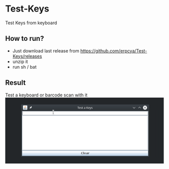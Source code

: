 # Test-Keys
Test Keys from keyboard

## How to run?
- Just download last release from https://github.com/erpcya/Test-Keys/releases
- unzip it
- run sh / bat


## Result
Test a keyboard or barcode scan with it
![current mp4](resources/demo.gif)
